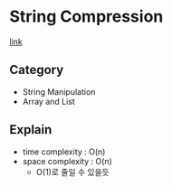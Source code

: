 # String Compression
[link](https://leetcode.com/problems/string-compression/description/?envType=study-plan-v2&envId=leetcode-75)

## Category
- String Manipulation
- Array and List

## Explain
- time complexity : O(n)
- space complexity : O(n)
    - O(1)로 줄일 수 있을듯
